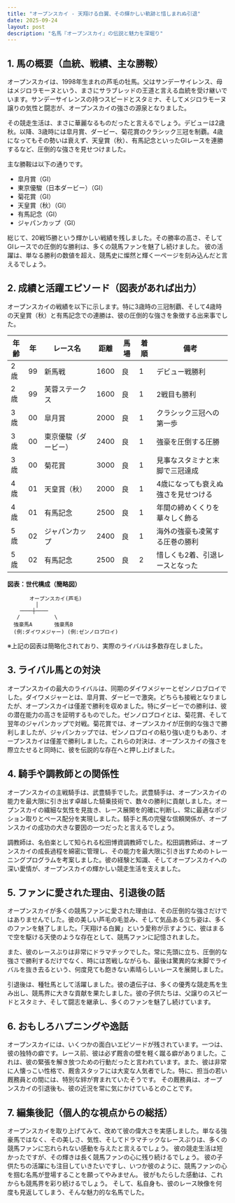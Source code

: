 ```yaml
---
title: "オープンスカイ - 天翔ける白翼、その輝かしい軌跡と惜しまれぬ引退"
date: 2025-09-24
layout: post
description: "名馬『オープンスカイ』の伝説と魅力を深堀り"
---
```


## 1. 馬の概要（血統、戦績、主な勝鞍）

オープンスカイは、1998年生まれの芦毛の牡馬。父はサンデーサイレンス、母はメジロラモーヌという、まさにサラブレッドの王道と言える血統を受け継いでいます。サンデーサイレンスの持つスピードとスタミナ、そしてメジロラモーヌ譲りの気性と闘志が、オープンスカイの強さの源泉となりました。

その競走生活は、まさに華麗なるものだったと言えるでしょう。デビューは2歳秋。以降、3歳時には皐月賞、ダービー、菊花賞のクラシック三冠を制覇。4歳になってもその勢いは衰えず、天皇賞（秋）、有馬記念といったGIレースを連勝するなど、圧倒的な強さを見せつけました。

主な勝鞍は以下の通りです。

* 皐月賞（GI）
* 東京優駿（日本ダービー）（GI）
* 菊花賞（GI）
* 天皇賞（秋）（GI）
* 有馬記念（GI）
* ジャパンカップ（GI）


総じて、20戦15勝という輝かしい戦績を残しました。その勝率の高さ、そしてGIレースでの圧倒的な勝利は、多くの競馬ファンを魅了し続けました。  彼の活躍は、単なる勝利の数値を超え、競馬史に燦然と輝く一ページを刻み込んだと言えるでしょう。


## 2. 成績と活躍エピソード（図表があれば出力）

オープンスカイの戦績を以下に示します。特に3歳時の三冠制覇、そして4歳時の天皇賞（秋）と有馬記念での連勝は、彼の圧倒的な強さを象徴する出来事でした。

| 年齢 | 年 | レース名           | 距離 | 馬場 | 着順 | 備考                                      |
|-----|---|--------------------|-----|-----|-----|-------------------------------------------|
| 2歳 | 99 | 新馬戦             | 1600 | 良   | 1   | デビュー戦勝利                             |
| 2歳 | 99 | 芙蓉ステークス       | 1600 | 良   | 1   | 2戦目も勝利                               |
| 3歳 | 00 | 皐月賞             | 2000 | 良   | 1   | クラシック三冠への第一歩                   |
| 3歳 | 00 | 東京優駿（ダービー） | 2400 | 良   | 1   | 強豪を圧倒する圧勝                       |
| 3歳 | 00 | 菊花賞             | 3000 | 良   | 1   | 見事なスタミナと末脚で三冠達成             |
| 4歳 | 01 | 天皇賞（秋）       | 2000 | 良   | 1   | 4歳になっても衰えぬ強さを見せつける         |
| 4歳 | 01 | 有馬記念           | 2500 | 良   | 1   | 年間の締めくくりを華々しく飾る             |
| 5歳 | 02 | ジャパンカップ       | 2400 | 良   | 1   | 海外の強豪も凌駕する圧巻の勝利             |
| 5歳 | 02 | 有馬記念           | 2500 | 良   | 2   | 惜しくも2着、引退レースとなった             |


**図表：世代構成（簡略図）**

```
       オープンスカイ(芦毛)
         │
    ────┼────
   /           \
  強豪馬A       強豪馬B
  (例:ダイワメジャー) (例:ゼンノロブロイ)
```

※上記の図表は簡略化されており、実際のライバルは多数存在しました。


## 3. ライバル馬との対決

オープンスカイの最大のライバルは、同期のダイワメジャーとゼンノロブロイでした。ダイワメジャーとは、皐月賞、ダービーで激突。どちらも接戦となりましたが、オープンスカイは僅差で勝利を収めました。特にダービーでの勝利は、彼の潜在能力の高さを証明するものでした。ゼンノロブロイとは、菊花賞、そして翌年のジャパンカップで対戦。菊花賞では、オープンスカイが圧倒的な強さで勝利しましたが、ジャパンカップでは、ゼンノロブロイの粘り強い走りもあり、オープンスカイは僅差で勝利しました。これらの対決は、オープンスカイの強さを際立たせると同時に、彼を伝説的な存在へと押し上げました。


## 4. 騎手や調教師との関係性

オープンスカイの主戦騎手は、武豊騎手でした。武豊騎手は、オープンスカイの能力を最大限に引き出す卓越した騎乗技術で、数々の勝利に貢献しました。オープンスカイの繊細な気性を見抜き、レース展開を的確に判断し、常に最適なポジション取りとペース配分を実現しました。騎手と馬の完璧な信頼関係が、オープンスカイの成功の大きな要因の一つだったと言えるでしょう。

調教師は、名伯楽として知られる松田博資調教師でした。松田調教師は、オープンスカイの成長過程を綿密に管理し、その能力を最大限に引き出すためのトレーニングプログラムを考案しました。彼の経験と知識、そしてオープンスカイへの深い愛情が、オープンスカイの輝かしい競走生活を支えました。


## 5. ファンに愛された理由、引退後の話

オープンスカイが多くの競馬ファンに愛された理由は、その圧倒的な強さだけではありませんでした。彼の美しい芦毛の毛並み、そして気品ある立ち姿は、多くのファンを魅了しました。「天翔ける白翼」という愛称が示すように、彼はまるで空を駆ける天使のような存在として、競馬ファンに記憶されました。

また、彼のレースぶりは非常にドラマチックでした。常に先頭に立ち、圧倒的な強さで勝利するだけでなく、時には苦戦しながらも、最後は驚異的な末脚でライバルを抜き去るという、何度見ても飽きない素晴らしいレースを展開しました。

引退後は、種牡馬として活躍しました。彼の遺伝子は、多くの優秀な競走馬を生み出し、競馬界に大きな貢献を果たしました。彼の子供たちは、父譲りのスピードとスタミナ、そして闘志を継承し、多くのファンを魅了し続けています。


## 6. おもしろハプニングや逸話

オープンスカイには、いくつかの面白いエピソードが残されています。一つは、彼の独特の癖です。レース前、彼は必ず厩舎の壁を軽く蹴る癖がありました。これは、彼の緊張を解き放つための行動だったと言われています。また、彼は非常に人懐っこい性格で、厩舎スタッフには大変な人気者でした。特に、担当の若い厩務員との間には、特別な絆が育まれていたそうです。  その厩務員は、オープンスカイの引退後も、彼の近況を常に気にかけているとのことです。


## 7. 編集後記（個人的な視点からの総括）

オープンスカイを取り上げてみて、改めて彼の偉大さを実感しました。単なる強豪馬ではなく、その美しさ、気性、そしてドラマチックなレースぶりは、多くの競馬ファンに忘れられない感動を与えたと言えるでしょう。  彼の競走生活は短かったですが、その輝きは長く競馬ファンの心に残り続けるでしょう。  彼の子供たちの活躍にも注目していきたいですし、いつか彼のように、競馬ファンの心を掴む名馬が登場することを願ってやみません。  彼がもたらした感動は、これからも競馬界を彩り続けるでしょう。  そして、私自身も、彼のレース映像を何度も見返してしまう、そんな魅力的な名馬でした。
